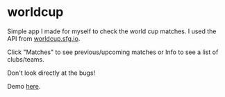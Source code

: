 worldcup
========

Simple app I made for myself to check the world cup matches. I used the API from [worldcup.sfg.io](http://worldcup.sfg.io).

Click "Matches" to see previous/upcoming matches or Info to see a list of clubs/teams.

Don't look directly at the bugs!

Demo [here](https://worldcup.alexraileanu.me/).

